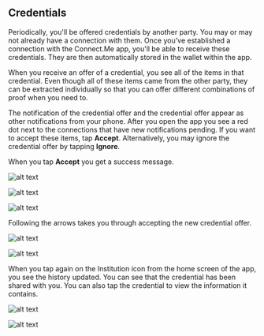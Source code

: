 ## Credentials

Periodically, you'll be offered credentials by another party. You may or may not already have a connection with them. Once you've established a connection with the Connect.Me app, you'll be able to receive these credentials. They are then automatically stored in the wallet within the app.

When you receive an offer of a credential, you see all of the items in that credential. Even though all of these items came from the other party, they can be extracted individually so that you can offer different combinations of proof when you need to.

The notification of the credential offer and the credential offer appear as other notifications from your phone. After you open the app you see a red dot next to the connections that have new notifications pending. If you want to accept these items, tap **Accept**. Alternatively, you may ignore the credential offer by tapping **Ignore**.

When you tap **Accept** you get a success message.

![alt text](https://s3.us-east-2.amazonaws.com/static.evernym.com/images/ConnectMe/CredOfferAcceptance.png)

![alt text](https://s3.us-east-2.amazonaws.com/static.evernym.com/images/ConnectMe/CredOfferAcceptance2.png)

![alt text](https://s3.us-east-2.amazonaws.com/static.evernym.com/images/ConnectMe/CredOfferAcceptance3.png)

Following the arrows takes you through accepting the new credential offer.

![alt text](https://s3.us-east-2.amazonaws.com/static.evernym.com/images/ConnectMe/CredOfferAcceptance4.png)

![alt text](https://s3.us-east-2.amazonaws.com/static.evernym.com/images/ConnectMe/CredOfferAccepted.png)

When you tap again on the Institution icon from the home screen of the app, you see the history updated. You can see that the credential has been shared with you. You can also tap the credential to view the information it contains.

![alt text](https://s3.us-east-2.amazonaws.com/static.evernym.com/images/ConnectMe/CredOfferHistory.png)

![alt text](https://s3.us-east-2.amazonaws.com/static.evernym.com/images/ConnectMe/CredentialView.png)
